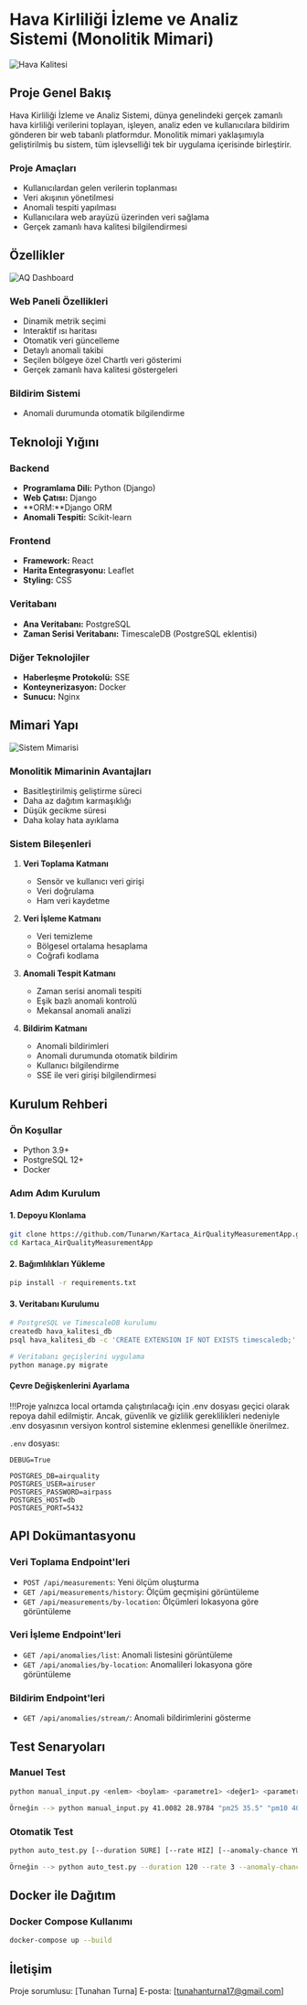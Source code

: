 # Hava Kirliliği İzleme ve Analiz Sistemi (Monolitik Mimari)
![Hava Kalitesi](./assets/AirQuality.png)

## Proje Genel Bakış

Hava Kirliliği İzleme ve Analiz Sistemi, dünya genelindeki gerçek zamanlı hava kirliliği verilerini toplayan, işleyen, analiz eden ve kullanıcılara bildirim gönderen bir web tabanlı platformdur. Monolitik mimari yaklaşımıyla geliştirilmiş bu sistem, tüm işlevselliği tek bir uygulama içerisinde birleştirir.

### Proje Amaçları

- Kullanıcılardan gelen verilerin toplanması
- Veri akışının yönetilmesi
- Anomali tespiti yapılması
- Kullanıcılara web arayüzü üzerinden veri sağlama
- Gerçek zamanlı hava kalitesi bilgilendirmesi

## Özellikler
![AQ Dashboard](./assets/Dashboard.png)

### Web Paneli Özellikleri
- Dinamik metrik seçimi
- Interaktif ısı haritası
- Otomatik veri güncelleme
- Detaylı anomali takibi
- Seçilen bölgeye özel Chartlı veri gösterimi
- Gerçek zamanlı hava kalitesi göstergeleri

### Bildirim Sistemi
- Anomali durumunda otomatik bilgilendirme

## Teknoloji Yığını

### Backend
- **Programlama Dili:** Python (Django)
- **Web Çatısı:** Django
- **ORM:**Django ORM
- **Anomali Tespiti:** Scikit-learn

### Frontend
- **Framework:** React
- **Harita Entegrasyonu:** Leaflet
- **Styling:** CSS

### Veritabanı
- **Ana Veritabanı:** PostgreSQL
- **Zaman Serisi Veritabanı:** TimescaleDB (PostgreSQL eklentisi)

### Diğer Teknolojiler
- **Haberleşme Protokolü:** SSE 
- **Konteynerizasyon:** Docker
- **Sunucu:** Nginx

## Mimari Yapı
![Sistem Mimarisi](./assets/mimari.png)
### Monolitik Mimarinin Avantajları
- Basitleştirilmiş geliştirme süreci
- Daha az dağıtım karmaşıklığı
- Düşük gecikme süresi
- Daha kolay hata ayıklama

### Sistem Bileşenleri
1. **Veri Toplama Katmanı**
   - Sensör ve kullanıcı veri girişi
   - Veri doğrulama
   - Ham veri kaydetme

2. **Veri İşleme Katmanı**
   - Veri temizleme
   - Bölgesel ortalama hesaplama
   - Coğrafi kodlama

3. **Anomali Tespit Katmanı**
   - Zaman serisi anomali tespiti
   - Eşik bazlı anomali kontrolü
   - Mekansal anomali analizi

4. **Bildirim Katmanı**
   - Anomali bildirimleri
   - Anomali durumunda otomatik bildirim
   - Kullanıcı bilgilendirme
   - SSE ile veri girişi bilgilendirmesi

## Kurulum Rehberi

### Ön Koşullar
- Python 3.9+
- PostgreSQL 12+
- Docker

### Adım Adım Kurulum

#### 1. Depoyu Klonlama
```bash
git clone https://github.com/Tunarwn/Kartaca_AirQualityMeasurementApp.git
cd Kartaca_AirQualityMeasurementApp
```

#### 2. Bağımlılıkları Yükleme
```bash
pip install -r requirements.txt
```

#### 3. Veritabanı Kurulumu
```bash
# PostgreSQL ve TimescaleDB kurulumu
createdb hava_kalitesi_db
psql hava_kalitesi_db -c 'CREATE EXTENSION IF NOT EXISTS timescaledb;'

# Veritabanı geçişlerini uygulama
python manage.py migrate
```

#### Çevre Değişkenlerini Ayarlama
!!!Proje yalnızca local ortamda çalıştırılacağı için .env dosyası geçici olarak repoya dahil edilmiştir. Ancak, güvenlik ve gizlilik gereklilikleri nedeniyle .env dosyasının versiyon kontrol sistemine eklenmesi genellikle önerilmez.

`.env` dosyası:
```
DEBUG=True

POSTGRES_DB=airquality
POSTGRES_USER=airuser
POSTGRES_PASSWORD=airpass
POSTGRES_HOST=db
POSTGRES_PORT=5432
```


## API Dokümantasyonu

### Veri Toplama Endpoint'leri
- `POST /api/measurements`: Yeni ölçüm oluşturma
- `GET /api/measurements/history`: Ölçüm geçmişini görüntüleme
- `GET /api/measurements/by-location`:  Ölçümleri lokasyona göre görüntüleme

### Veri İşleme Endpoint'leri
- `GET /api/anomalies/list`: Anomali listesini görüntüleme
- `GET /api/anomalies/by-location`: Anomalileri lokasyona göre görüntüleme


### Bildirim Endpoint'leri
- `GET /api/anomalies/stream/`: Anomali bildirimlerini gösterme

## Test Senaryoları

### Manuel Test
```bash
python manual_input.py <enlem> <boylam> <parametre1> <değer1> <parametre2> <değer2> ... şeklinde dinamik veri girişi yapabilirsiniz.

Örneğin --> python manual_input.py 41.0082 28.9784 "pm25 35.5" "pm10 40" "no2 15" "so2 35" "o3 50"
```

### Otomatik Test
```bash
python auto_test.py [--duration SÜRE] [--rate HIZ] [--anomaly-chance YÜZDE]

Örneğin --> python auto_test.py --duration 120 --rate 3 --anomaly-chance 15
```

## Docker ile Dağıtım

### Docker Compose Kullanımı
```bash
docker-compose up --build
```

## İletişim

Proje sorumlusu: [Tunahan Turna]
E-posta: [tunahanturna17@gmail.com]
